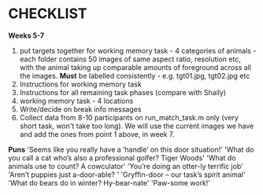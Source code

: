 # CHECKLIST

**Weeks 5-7**
1. put targets together for working memory task - 4 categories of animals - each folder contains 50 images of same aspect ratio, resolution etc, with the animal taking up comparable amounts of foreground across all the images. **Must** be labelled consistently - e.g.  tgt01.jpg, tgt02.jpg etc
2. Instructions for working memory task
3. Instructions for all remaining task phases (compare with Shaily)
4. working memory task - 4 locations
5. Write/decide on break info messages
6. Collect data from 8-10 participants on run_match_task.m only (very short task, won't take too long). We will use the current images we have and add the ones from point 1 above, in week 7.

**Puns**
'Seems like you really have a ‘handle’ on this door situation!'
'What do you call a cat who’s also a professional golfer? Tiger Woods'
'What do animals use to count? A cowculator'
'You’re doing an otter-ly terrific job'
'Aren’t puppies just a-door-able? '
'Gryffin-door – our task’s spirit animal'
'What do bears do in winter? Hy-bear-nate'
'Paw-some work!'


